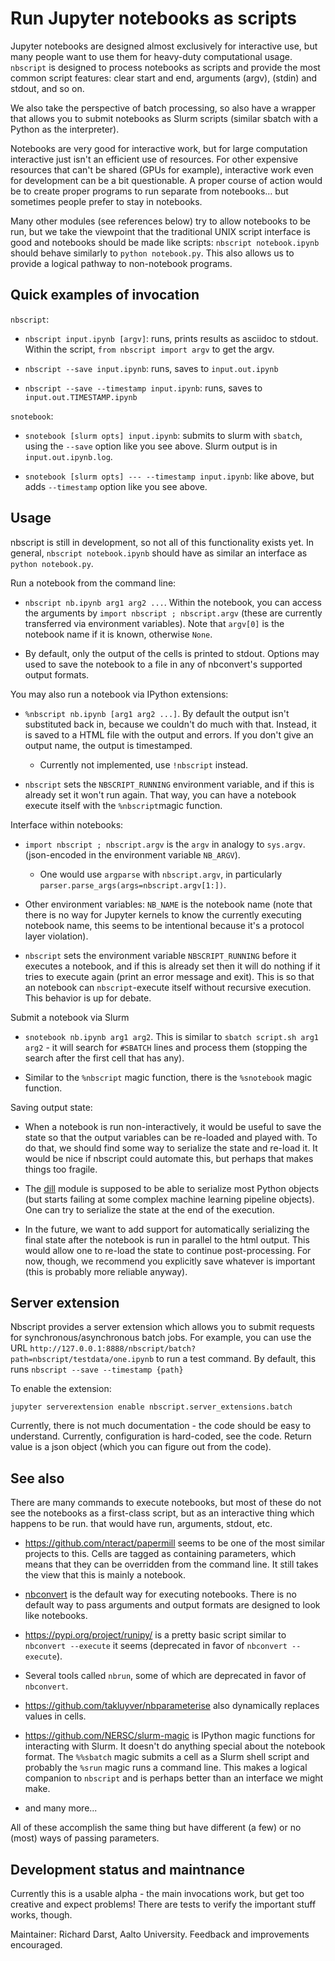 # Run Jupyter notebooks as scripts

Jupyter notebooks are designed almost exclusively for interactive use, but
many people want to use them for heavy-duty computational usage.
`nbscript` is designed to process notebooks as scripts and provide the
most common script features: clear start and end, arguments (argv),
(stdin) and stdout, and so on.

We also take the perspective of batch processing, so also have a wrapper
that allows you to submit notebooks as Slurm scripts (similar sbatch
with a Python as the interpreter).

Notebooks are very good for interactive work, but for large
computation interactive just isn't an efficient use of resources.  For
other expensive resources that can't be shared (GPUs for example),
interactive work even for development can be a bit questionable.  A
proper course of action would be to create proper programs to run
separate from notebooks... but sometimes people prefer to stay in
notebooks.

Many other modules (see references below) try to allow notebooks to be
run, but we take the viewpoint that the traditional UNIX script
interface is good and notebooks should be made like scripts: `nbscript
notebook.ipynb` should behave similarly to `python notebook.py`.  This
also allows us to provide a logical pathway to non-notebook programs.



## Quick examples of invocation

`nbscript`:

* `nbscript input.ipynb [argv]`: runs, prints results as asciidoc to
  stdout.  Within the script, `from nbscript import argv` to get the
  argv.

* `nbscript --save input.ipynb`: runs, saves to `input.out.ipynb`

* `nbscript --save --timestamp input.ipynb`: runs, saves to
  `input.out.TIMESTAMP.ipynb`

`snotebook`:

* `snotebook [slurm opts] input.ipynb`: submits to slurm with
  `sbatch`, using the `--save` option like you see above.  Slurm
  output is in `input.out.ipynb.log`.

* `snotebook [slurm opts] --- --timestamp input.ipynb`: like above,
  but adds `--timestamp` option like you see above.



## Usage

nbscript is still in development, so not all of this functionality
exists yet.  In general, `nbscript notebook.ipynb` should have as
similar an interface as `python notebook.py`.


Run a notebook from the command line:

* `nbscript nb.ipynb arg1 arg2 ...`.  Within the notebook, you can
  access the arguments by `import nbscript ; nbscript.argv` (these are
  currently transferred via environment variables).  Note that `argv[0]`
  is the notebook name if it is known, otherwise `None`.

* By default, only the output of the cells is printed to stdout.
  Options may used to save the notebook to a file in any of
  nbconvert's supported output formats.


You may also run a notebook via IPython extensions:

* `%nbscript nb.ipynb [arg1 arg2 ...]`.  By default the output isn't
  substituted back in, because we couldn't do much with that.
  Instead, it is saved to a HTML file with the output and errors.  If
  you don't give an output name, the output is timestamped.

  * Currently not implemented, use `!nbscript` instead.

* `nbscript` sets the `NBSCRIPT_RUNNING` environment variable, and if
  this is already set it won't run again.  That way, you can have a
  notebook execute itself with the `%nbscript`magic function.


Interface within notebooks:

* `import nbscript ; nbscript.argv` is the `argv` in analogy to
  `sys.argv`.  (json-encoded in the environment variable `NB_ARGV`).

  * One would use `argparse` with `nbscript.argv`, in particularly
    `parser.parse_args(args=nbscript.argv[1:])`.

* Other environment variables: `NB_NAME` is the notebook name (note
  that there is no way for Jupyter kernels to know the currently
  executing notebook name, this seems to be intentional because it's a
  protocol layer violation).

* `nbscript` sets the environment variable `NBSCRIPT_RUNNING` before
  it executes a notebook, and if this is already set then it will do
  nothing if it tries to execute again (print an error message and
  exit).  This is so that an notebook can `nbscript`-execute itself
  without recursive execution.  This behavior is up for debate.


Submit a notebook via Slurm

* `snotebook nb.ipynb arg1 arg2`.  This is similar to `sbatch
  script.sh arg1 arg2` - it will search for `#SBATCH` lines and
  process them (stopping the search after the first cell that has
  any).

* Similar to the `%nbscript` magic function, there is the `%snotebook`
  magic function.


Saving output state:

* When a notebook is run non-interactively, it would be useful to save
  the state so that the output variables can be re-loaded and played
  with.  To do that, we should find some way to serialize the state
  and re-load it.  It would be nice if nbscript could automate this,
  but perhaps that makes things too fragile.

* The [dill](https://pypi.org/project/dill/) module is supposed to be
  able to serialize most Python objects (but starts failing at some
  complex machine learning pipeline objects).  One can try to
  serialize the state at the end of the execution.

* In the future, we want to add support for automatically serializing
  the final state after the notebook is run in parallel to the html
  output.  This would allow one to re-load the state to continue
  post-processing.  For now, though, we recommend you explicitly save
  whatever is important (this is probably more reliable anyway).



## Server extension

Nbscript provides a server extension which allows you to submit
requests for synchronous/asynchronous batch jobs.  For example, you
can use the URL
`http://127.0.0.1:8888/nbscript/batch?path=nbscript/testdata/one.ipynb`
to run a test command.  By default, this runs `nbscript --save
--timestamp {path}`

To enable the extension:

```
jupyter serverextension enable nbscript.server_extensions.batch
```

Currently, there is not much documentation - the code should be easy
to understand.  Currently, configuration is hard-coded, see the code.
Return value is a json object (which you can figure out from the
code).



## See also

There are many commands to execute notebooks, but most of these do not
see the notebooks as a first-class script, but as an interactive thing
which happens to be run.  that would have run, arguments, stdout, etc.


* https://github.com/nteract/papermill seems to be one of the most
  similar projects to this.  Cells are tagged as containing
  parameters, which means that they can be overridden from the command
  line. It still takes the view that this is mainly a notebook.

* [nbconvert](https://nbconvert.readthedocs.io/en/latest/) is the
  default way for executing notebooks.  There is no default way to
  pass arguments and output formats are designed to look like
  notebooks.

* https://pypi.org/project/runipy/ is a pretty basic script similar to
  `nbconvert --execute` it seems (deprecated in favor of `nbconvert
  --execute`).

* Several tools called `nbrun`, some of which are deprecated in favor
  of `nbconvert`.

* https://github.com/takluyver/nbparameterise also dynamically
  replaces values in cells.

* https://github.com/NERSC/slurm-magic is IPython magic functions for
  interacting with Slurm.  It doesn't do anything special about the
  notebook format.  The `%%sbatch` magic submits a cell as a Slurm
  shell script and probably the `%srun` magic runs a command line.
  This makes a logical companion to `nbscript` and is perhaps better
  than an interface we might make.

* and many more...

All of these accomplish the same thing but have different (a few) or
no (most) ways of passing parameters.



## Development status and maintnance

Currently this is a usable alpha - the main invocations work, but get
too creative and expect problems!  There are tests to verify the
important stuff works, though.

Maintainer: Richard Darst, Aalto University.  Feedback and
improvements encouraged.
